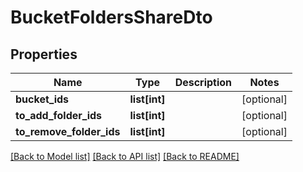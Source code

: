 # BucketFoldersShareDto

## Properties
Name | Type | Description | Notes
------------ | ------------- | ------------- | -------------
**bucket_ids** | **list[int]** |  | [optional] 
**to_add_folder_ids** | **list[int]** |  | [optional] 
**to_remove_folder_ids** | **list[int]** |  | [optional] 

[[Back to Model list]](../README.md#documentation-for-models) [[Back to API list]](../README.md#documentation-for-api-endpoints) [[Back to README]](../README.md)



